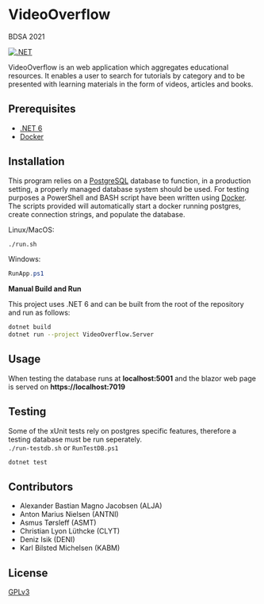 # VideoOverflow
BDSA 2021

[![.NET](https://github.com/AlexBMJ/VideoOverflow/actions/workflows/dotnet.yml/badge.svg?branch=main)](https://github.com/AlexBMJ/VideoOverflow/actions/workflows/dotnet.yml)

VideoOverflow is an web application which aggregates educational resources. It enables a user to search for tutorials by category and to be presented with learning materials in the form of videos, articles and books.

## Prerequisites
- [.NET 6](https://dotnet.microsoft.com/en-us/download/dotnet/6.0)
- [Docker](https://www.docker.com/)


## Installation

This program relies on a [PostgreSQL](https://www.postgresql.org/) database to function, in a production setting, a properly managed database system should be used.
For testing purposes a PowerShell and BASH script have been written using [Docker](https://www.docker.com/).
The scripts provided will automatically start a docker running postgres, create connection strings, and populate the database. 

Linux/MacOS:
```bash
./run.sh
```
Windows:
```powershell
RunApp.ps1
```

**Manual Build and Run**

This project uses .NET 6 and can be built from the root of the repository and run as follows:
```bash
dotnet build
dotnet run --project VideoOverflow.Server
```

## Usage
When testing the database runs at **localhost:5001** and the blazor web page is served on **https://localhost:7019**

## Testing
Some of the xUnit tests rely on postgres specific features, therefore a testing database must be run seperately. \
`./run-testdb.sh` or `RunTestDB.ps1`

```bash
dotnet test
```

## Contributors
- Alexander Bastian Magno Jacobsen (ALJA)
- Anton Marius Nielsen (ANTNI)
- Asmus Tørsleff (ASMT)
- Christian Lyon Lüthcke (CLYT)
- Deniz Isik (DENI)
- Karl Bilsted Michelsen (KABM)

## License
[GPLv3](https://github.com/AlexBMJ/VideoOverflow/blob/main/LICENSE)
